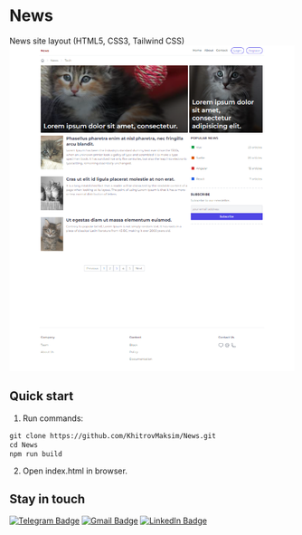 # News
News site layout (HTML5, CSS3, Tailwind CSS)
![news.png](news.png)
## Quick start
1. Run commands:
```shell
git clone https://github.com/KhitrovMaksim/News.git
cd News
npm run build
```
2. Open index.html in browser.
## Stay in touch

[![Telegram Badge](https://img.shields.io/badge/-KhitrovMaksim-blue?style=flat&logo=Telegram&logoColor=white)](https://t.me/Maksim_Khitrov)
[![Gmail Badge](https://img.shields.io/badge/-Gmail-red?style=flat&logo=Gmail&logoColor=white)](mailto:khitrov.maks@gmail.com)
[![LinkedIn Badge](https://img.shields.io/badge/-LinkedIn-0077B5?style=flat&logo=linkedin&logoColor=white)](https://www.linkedin.com/in/maksim-khitrov/)



